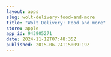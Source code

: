 ```yaml
---
layout: apps
slug: wolt-delivery-food-and-more
title: "Wolt Delivery: Food and more"
store: apple
app_id: 943905271
date: 2024-11-12T07:48:35Z
published: 2015-06-24T15:09:19Z
---
```

